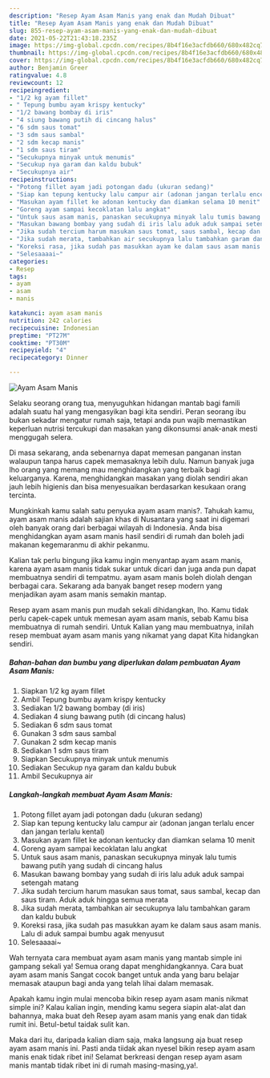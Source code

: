 ```yaml
---
description: "Resep Ayam Asam Manis yang enak dan Mudah Dibuat"
title: "Resep Ayam Asam Manis yang enak dan Mudah Dibuat"
slug: 855-resep-ayam-asam-manis-yang-enak-dan-mudah-dibuat
date: 2021-05-22T21:43:18.235Z
image: https://img-global.cpcdn.com/recipes/8b4f16e3acfdb660/680x482cq70/ayam-asam-manis-foto-resep-utama.jpg
thumbnail: https://img-global.cpcdn.com/recipes/8b4f16e3acfdb660/680x482cq70/ayam-asam-manis-foto-resep-utama.jpg
cover: https://img-global.cpcdn.com/recipes/8b4f16e3acfdb660/680x482cq70/ayam-asam-manis-foto-resep-utama.jpg
author: Benjamin Greer
ratingvalue: 4.8
reviewcount: 12
recipeingredient:
- "1/2 kg ayam fillet"
- " Tepung bumbu ayam krispy kentucky"
- "1/2 bawang bombay di iris"
- "4 siung bawang putih di cincang halus"
- "6 sdm saus tomat"
- "3 sdm saus sambal"
- "2 sdm kecap manis"
- "1 sdm saus tiram"
- "Secukupnya minyak untuk menumis"
- "Secukup nya garam dan kaldu bubuk"
- "Secukupnya air"
recipeinstructions:
- "Potong fillet ayam jadi potongan dadu (ukuran sedang)"
- "Siap kan tepung kentucky lalu campur air (adonan jangan terlalu encer dan jangan terlalu kental)"
- "Masukan ayam fillet ke adonan kentucky dan diamkan selama 10 menit"
- "Goreng ayam sampai kecoklatan lalu angkat"
- "Untuk saus asam manis, panaskan secukupnya minyak lalu tumis bawang putih yang sudah di cincang halus"
- "Masukan bawang bombay yang sudah di iris lalu aduk aduk sampai setengah matang"
- "Jika sudah tercium harum masukan saus tomat, saus sambal, kecap dan saus tiram. Aduk aduk hingga semua merata"
- "Jika sudah merata, tambahkan air secukupnya lalu tambahkan garam dan kaldu bubuk"
- "Koreksi rasa, jika sudah pas masukkan ayam ke dalam saus asam manis. Lalu di aduk sampai bumbu agak menyusut"
- "Selesaaaai~"
categories:
- Resep
tags:
- ayam
- asam
- manis

katakunci: ayam asam manis 
nutrition: 242 calories
recipecuisine: Indonesian
preptime: "PT27M"
cooktime: "PT30M"
recipeyield: "4"
recipecategory: Dinner

---
```



![Ayam Asam Manis](https://img-global.cpcdn.com/recipes/8b4f16e3acfdb660/680x482cq70/ayam-asam-manis-foto-resep-utama.jpg)

Selaku seorang orang tua, menyuguhkan hidangan mantab bagi famili adalah suatu hal yang mengasyikan bagi kita sendiri. Peran seorang ibu bukan sekadar mengatur rumah saja, tetapi anda pun wajib memastikan keperluan nutrisi tercukupi dan masakan yang dikonsumsi anak-anak mesti menggugah selera.

Di masa  sekarang, anda sebenarnya dapat memesan panganan instan walaupun tanpa harus capek memasaknya lebih dulu. Namun banyak juga lho orang yang memang mau menghidangkan yang terbaik bagi keluarganya. Karena, menghidangkan masakan yang diolah sendiri akan jauh lebih higienis dan bisa menyesuaikan berdasarkan kesukaan orang tercinta. 



Mungkinkah kamu salah satu penyuka ayam asam manis?. Tahukah kamu, ayam asam manis adalah sajian khas di Nusantara yang saat ini digemari oleh banyak orang dari berbagai wilayah di Indonesia. Anda bisa menghidangkan ayam asam manis hasil sendiri di rumah dan boleh jadi makanan kegemaranmu di akhir pekanmu.

Kalian tak perlu bingung jika kamu ingin menyantap ayam asam manis, karena ayam asam manis tidak sukar untuk dicari dan juga anda pun dapat membuatnya sendiri di tempatmu. ayam asam manis boleh diolah dengan berbagai cara. Sekarang ada banyak banget resep modern yang menjadikan ayam asam manis semakin mantap.

Resep ayam asam manis pun mudah sekali dihidangkan, lho. Kamu tidak perlu capek-capek untuk memesan ayam asam manis, sebab Kamu bisa membuatnya di rumah sendiri. Untuk Kalian yang mau membuatnya, inilah resep membuat ayam asam manis yang nikamat yang dapat Kita hidangkan sendiri.

<!--inarticleads1-->

##### Bahan-bahan dan bumbu yang diperlukan dalam pembuatan Ayam Asam Manis:

1. Siapkan 1/2 kg ayam fillet
1. Ambil  Tepung bumbu ayam krispy kentucky
1. Sediakan 1/2 bawang bombay (di iris)
1. Sediakan 4 siung bawang putih (di cincang halus)
1. Sediakan 6 sdm saus tomat
1. Gunakan 3 sdm saus sambal
1. Gunakan 2 sdm kecap manis
1. Sediakan 1 sdm saus tiram
1. Siapkan Secukupnya minyak untuk menumis
1. Sediakan Secukup nya garam dan kaldu bubuk
1. Ambil Secukupnya air




<!--inarticleads2-->

##### Langkah-langkah membuat Ayam Asam Manis:

1. Potong fillet ayam jadi potongan dadu (ukuran sedang)
1. Siap kan tepung kentucky lalu campur air (adonan jangan terlalu encer dan jangan terlalu kental)
1. Masukan ayam fillet ke adonan kentucky dan diamkan selama 10 menit
1. Goreng ayam sampai kecoklatan lalu angkat
1. Untuk saus asam manis, panaskan secukupnya minyak lalu tumis bawang putih yang sudah di cincang halus
1. Masukan bawang bombay yang sudah di iris lalu aduk aduk sampai setengah matang
1. Jika sudah tercium harum masukan saus tomat, saus sambal, kecap dan saus tiram. Aduk aduk hingga semua merata
1. Jika sudah merata, tambahkan air secukupnya lalu tambahkan garam dan kaldu bubuk
1. Koreksi rasa, jika sudah pas masukkan ayam ke dalam saus asam manis. Lalu di aduk sampai bumbu agak menyusut
1. Selesaaaai~




Wah ternyata cara membuat ayam asam manis yang mantab simple ini gampang sekali ya! Semua orang dapat menghidangkannya. Cara buat ayam asam manis Sangat cocok banget untuk anda yang baru belajar memasak ataupun bagi anda yang telah lihai dalam memasak.

Apakah kamu ingin mulai mencoba bikin resep ayam asam manis nikmat simple ini? Kalau kalian ingin, mending kamu segera siapin alat-alat dan bahannya, maka buat deh Resep ayam asam manis yang enak dan tidak rumit ini. Betul-betul taidak sulit kan. 

Maka dari itu, daripada kalian diam saja, maka langsung aja buat resep ayam asam manis ini. Pasti anda tiidak akan nyesel bikin resep ayam asam manis enak tidak ribet ini! Selamat berkreasi dengan resep ayam asam manis mantab tidak ribet ini di rumah masing-masing,ya!.

